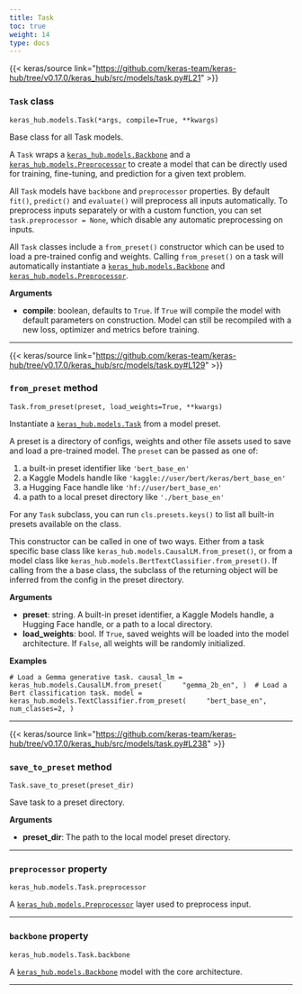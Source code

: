 ```yaml
---
title: Task
toc: true
weight: 14
type: docs
---
```


{{< keras/source link="https://github.com/keras-team/keras-hub/tree/v0.17.0/keras_hub/src/models/task.py#L21" >}}

### `Task` class

`keras_hub.models.Task(*args, compile=True, **kwargs)`

Base class for all Task models.

A `Task` wraps a [`keras_hub.models.Backbone`](/api/keras_hub/base_classes/backbone#backbone-class) and a [`keras_hub.models.Preprocessor`](/api/keras_hub/base_classes/preprocessor#preprocessor-class) to create a model that can be directly used for training, fine-tuning, and prediction for a given text problem.

All `Task` models have `backbone` and `preprocessor` properties. By default `fit()`, `predict()` and `evaluate()` will preprocess all inputs automatically. To preprocess inputs separately or with a custom function, you can set `task.preprocessor = None`, which disable any automatic preprocessing on inputs.

All `Task` classes include a `from_preset()` constructor which can be used to load a pre-trained config and weights. Calling `from_preset()` on a task will automatically instantiate a [`keras_hub.models.Backbone`](/api/keras_hub/base_classes/backbone#backbone-class) and [`keras_hub.models.Preprocessor`](/api/keras_hub/base_classes/preprocessor#preprocessor-class).

**Arguments**

- **compile**: boolean, defaults to `True`. If `True` will compile the model with default parameters on construction. Model can still be recompiled with a new loss, optimizer and metrics before training.

---

{{< keras/source link="https://github.com/keras-team/keras-hub/tree/v0.17.0/keras_hub/src/models/task.py#L129" >}}

### `from_preset` method

`Task.from_preset(preset, load_weights=True, **kwargs)`

Instantiate a [`keras_hub.models.Task`](/api/keras_hub/base_classes/task#task-class) from a model preset.

A preset is a directory of configs, weights and other file assets used to save and load a pre-trained model. The `preset` can be passed as one of:

1.  a built-in preset identifier like `'bert_base_en'`
2.  a Kaggle Models handle like `'kaggle://user/bert/keras/bert_base_en'`
3.  a Hugging Face handle like `'hf://user/bert_base_en'`
4.  a path to a local preset directory like `'./bert_base_en'`

For any `Task` subclass, you can run `cls.presets.keys()` to list all built-in presets available on the class.

This constructor can be called in one of two ways. Either from a task specific base class like `keras_hub.models.CausalLM.from_preset()`, or from a model class like `keras_hub.models.BertTextClassifier.from_preset()`. If calling from the a base class, the subclass of the returning object will be inferred from the config in the preset directory.

**Arguments**

- **preset**: string. A built-in preset identifier, a Kaggle Models handle, a Hugging Face handle, or a path to a local directory.
- **load_weights**: bool. If `True`, saved weights will be loaded into the model architecture. If `False`, all weights will be randomly initialized.

**Examples**

`# Load a Gemma generative task. causal_lm = keras_hub.models.CausalLM.from_preset(     "gemma_2b_en", )  # Load a Bert classification task. model = keras_hub.models.TextClassifier.from_preset(     "bert_base_en",     num_classes=2, )`

---

{{< keras/source link="https://github.com/keras-team/keras-hub/tree/v0.17.0/keras_hub/src/models/task.py#L238" >}}

### `save_to_preset` method

`Task.save_to_preset(preset_dir)`

Save task to a preset directory.

**Arguments**

- **preset_dir**: The path to the local model preset directory.

---

### `preprocessor` property

`keras_hub.models.Task.preprocessor`

A [`keras_hub.models.Preprocessor`](/api/keras_hub/base_classes/preprocessor#preprocessor-class) layer used to preprocess input.

---

### `backbone` property

`keras_hub.models.Task.backbone`

A [`keras_hub.models.Backbone`](/api/keras_hub/base_classes/backbone#backbone-class) model with the core architecture.

---
